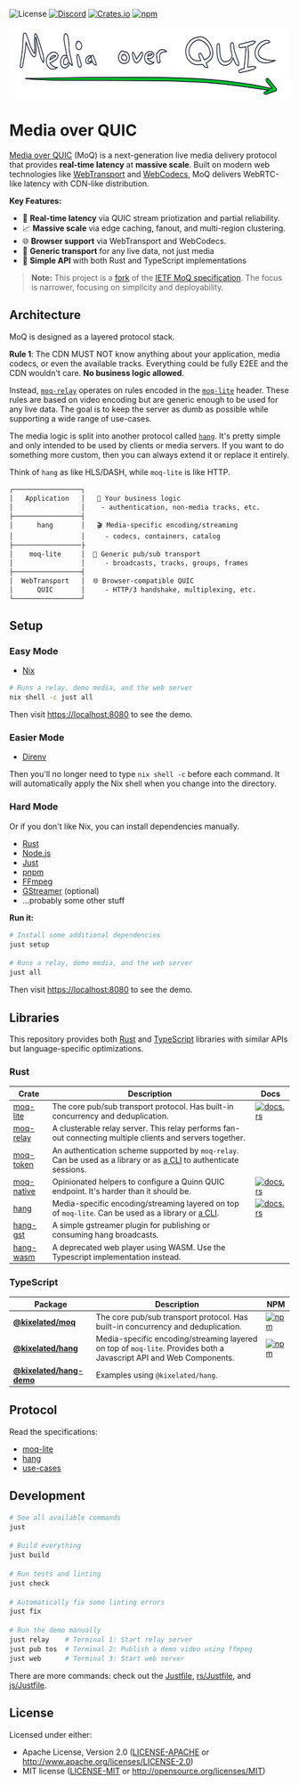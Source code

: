 ![License](https://img.shields.io/badge/license-MIT%2FApache--2.0-blue)
[![Discord](https://img.shields.io/discord/1124083992740761730)](https://discord.gg/FCYF3p99mr)
[![Crates.io](https://img.shields.io/crates/v/moq-lite)](https://crates.io/crates/moq-lite)
[![npm](https://img.shields.io/npm/v/@kixelated/moq)](https://www.npmjs.com/package/@kixelated/moq)

<p align="center">
	<img height="128px" src="https://github.com/kixelated/moq/blob/main/.github/logo.svg" alt="Media over QUIC">
</p>

# Media over QUIC

[Media over QUIC](https://quic.video) (MoQ) is a next-generation live media delivery protocol that provides **real-time latency** at **massive scale**.
Built on modern web technologies like [WebTransport](https://developer.mozilla.org/en-US/docs/Web/API/WebTransport_API) and [WebCodecs](https://developer.mozilla.org/en-US/docs/Web/API/WebCodecs_API), MoQ delivers WebRTC-like latency with CDN-like distribution.

**Key Features:**
- 🚀 **Real-time latency** via QUIC stream priotization and partial reliability.
- 📈 **Massive scale** via edge caching, fanout, and multi-region clustering.
- 🌐 **Browser support** via WebTransport and WebCodecs.
- 🔧 **Generic transport** for any live data, not just media
- 🎯 **Simple API** with both Rust and TypeScript implementations

> **Note:** This project is a [fork](https://quic.video/blog/transfork) of the [IETF MoQ specification](https://datatracker.ietf.org/group/moq/documents/). The focus is narrower, focusing on simplicity and deployability.


## Architecture

MoQ is designed as a layered protocol stack.

**Rule 1**: The CDN MUST NOT know anything about your application, media codecs, or even the available tracks.
Everything could be fully E2EE and the CDN wouldn't care. **No business logic allowed**.

Instead, [`moq-relay`](rs/moq-relay) operates on rules encoded in the [`moq-lite`](https://docs.rs/moq-lite) header.
These rules are based on video encoding but are generic enough to be used for any live data.
The goal is to keep the server as dumb as possible while supporting a wide range of use-cases.

The media logic is split into another protocol called [`hang`](https://docs.rs/hang).
It's pretty simple and only intended to be used by clients or media servers.
If you want to do something more custom, then you can always extend it or replace it entirely.

Think of `hang` as like HLS/DASH, while `moq-lite` is like HTTP.


```
┌─────────────────┐
│   Application   │   🏢 Your business logic
│                 │    - authentication, non-media tracks, etc.
├─────────────────┤
│      hang       │   🎬 Media-specific encoding/streaming
│                 │     - codecs, containers, catalog
├─────────────────├
│    moq-lite     │  🚌 Generic pub/sub transport
│                 │     - broadcasts, tracks, groups, frames
├─────────────────┤
│  WebTransport   │  🌐 Browser-compatible QUIC
│      QUIC       │     - HTTP/3 handshake, multiplexing, etc.
└─────────────────┘
```

## Setup
### Easy Mode
- [Nix](https://nixos.org/download.html)

```sh
# Runs a relay, demo media, and the web server
nix shell -c just all
```

Then visit [https://localhost:8080](https://localhost:8080) to see the demo.

### Easier Mode
- [Direnv](https://direnv.net/)

Then you'll no longer need to type `nix shell -c` before each command.
It will automatically apply the Nix shell when you change into the directory.

### Hard Mode
Or if you don't like Nix, you can install dependencies manually.

- [Rust](https://www.rust-lang.org/tools/install)
- [Node.js](https://nodejs.org/)
- [Just](https://github.com/casey/just)
- [pnpm](https://pnpm.io/)
- [FFmpeg](https://ffmpeg.org/download.html)
- [GStreamer](https://gstreamer.freedesktop.org/documentation/installing/index.html) (optional)
- ...probably some other stuff

**Run it:**
```sh
# Install some additional dependencies
just setup

# Runs a relay, demo media, and the web server
just all
```

Then visit [https://localhost:8080](https://localhost:8080) to see the demo.


## Libraries
This repository provides both [Rust](/rs) and [TypeScript](/js) libraries with similar APIs but language-specific optimizations.

### Rust
| Crate                       | Description                                                                                                                           | Docs                                                                           |
|-----------------------------|---------------------------------------------------------------------------------------------------------------------------------------|--------------------------------------------------------------------------------|
| [moq-lite](rs/moq)          | The core pub/sub transport protocol. Has built-in concurrency and deduplication.                                                      | [![docs.rs](https://docs.rs/moq-lite/badge.svg)](https://docs.rs/moq-lite)     |
| [moq-relay](rs/moq-relay)   | A clusterable relay server. This relay performs fan-out connecting multiple clients and servers together.                             |                                                                                |
| [moq-token](rs/moq-token)   | An authentication scheme supported by `moq-relay`. Can be used as a library or as [a CLI](rs/moq-token-cli) to authenticate sessions. |                                                                                |
| [moq-native](rs/moq-native) | Opinionated helpers to configure a Quinn QUIC endpoint. It's harder than it should be.                                                | [![docs.rs](https://docs.rs/moq-native/badge.svg)](https://docs.rs/moq-native) |
| [hang](rs/hang)             | Media-specific encoding/streaming layered on top of `moq-lite`. Can be used as a library or [a CLI](rs/hang-cli).                     | [![docs.rs](https://docs.rs/hang/badge.svg)](https://docs.rs/hang)             |
| [hang-gst](rs/hang-gst)     | A simple gstreamer plugin for publishing or consuming hang broadcasts.                                                                |                                                                                |
| [hang-wasm](rs/hang-wasm)   | A deprecated web player using WASM. Use the Typescript implementation instead.                                                        |                                                                                |


### TypeScript

| Package                                  | Description                                                                                                        | NPM                                                                                                   |
|------------------------------------------|--------------------------------------------------------------------------------------------------------------------|-------------------------------------------------------------------------------------------------------|
| **[@kixelated/moq](js/moq)**             | The core pub/sub transport protocol. Has built-in concurrency and deduplication.                                   | [![npm](https://img.shields.io/npm/v/@kixelated/moq)](https://www.npmjs.com/package/@kixelated/moq)   |
| **[@kixelated/hang](js/hang)**           | Media-specific encoding/streaming layered on top of `moq-lite`. Provides both a Javascript API and Web Components. | [![npm](https://img.shields.io/npm/v/@kixelated/hang)](https://www.npmjs.com/package/@kixelated/hang) |
| **[@kixelated/hang-demo](js/hang-demo)** | Examples using `@kixelated/hang`.                                                                                  |                                                                                                       |


## Protocol
Read the specifications:
- [moq-lite](https://kixelated.github.io/moq-drafts/draft-lcurley-moq-lite.html)
- [hang](https://kixelated.github.io/moq-drafts/draft-lcurley-hang.html)
- [use-cases](https://kixelated.github.io/moq-drafts/draft-lcurley-moq-use-cases.html)


## Development
```sh
# See all available commands
just

# Build everything
just build

# Run tests and linting
just check

# Automatically fix some linting errors
just fix

# Run the demo manually
just relay    # Terminal 1: Start relay server
just pub tos  # Terminal 2: Publish a demo video using ffmpeg
just web      # Terminal 3: Start web server
```

There are more commands: check out the [Justfile](Justfile), [rs/Justfile](rs/Justfile), and [js/Justfile](js/Justfile).

## License

Licensed under either:
-   Apache License, Version 2.0 ([LICENSE-APACHE](LICENSE-APACHE) or http://www.apache.org/licenses/LICENSE-2.0)
-   MIT license ([LICENSE-MIT](LICENSE-MIT) or http://opensource.org/licenses/MIT)

